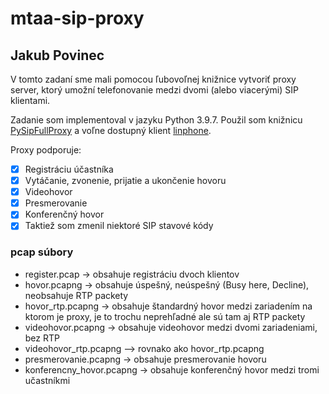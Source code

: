 # mtaa-sip-proxy
## Jakub Povinec

V tomto zadaní sme mali pomocou ľubovoľnej knižnice vytvoriť proxy server, ktorý umožní telefonovanie medzi dvomi (alebo viacerými) SIP klientami. 

Zadanie som implementoval v jazyku Python 3.9.7. Použil som knižnicu [PySipFullProxy](https://github.com/tirfil/PySipFullProxy) a voľne dostupný klient [linphone](https://www.linphone.org). 

Proxy podporuje:
- [x] Registráciu účastníka
- [x] Vytáčanie, zvonenie, prijatie a ukončenie hovoru
- [x] Videohovor
- [x] Presmerovanie 
- [x] Konferenčný hovor
- [x] Taktiež som zmenil niektoré SIP stavové kódy

### pcap súbory
- register.pcap -> obsahuje registráciu dvoch klientov
- hovor.pcapng -> obsahuje úspešný, neúspešný (Busy here, Decline), neobsahuje RTP packety
- hovor_rtp.pcapng -> obsahuje štandardný hovor medzi zariadením na ktorom je proxy, je to trochu neprehľadné ale sú tam aj RTP packety
- videohovor.pcapng -> obsahuje videohovor medzi dvomi zariadeniami, bez RTP
- videohovor_rtp.pcapng –> rovnako ako hovor_rtp.pcapng
- presmerovanie.pcapng -> obsahuje presmerovanie hovoru
- konferencny_hovor.pcapng -> obsahuje konferenčný hovor medzi tromi učastníkmi

